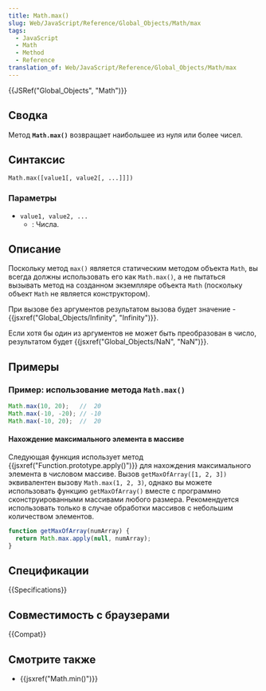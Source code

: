 ```yaml
---
title: Math.max()
slug: Web/JavaScript/Reference/Global_Objects/Math/max
tags:
  - JavaScript
  - Math
  - Method
  - Reference
translation_of: Web/JavaScript/Reference/Global_Objects/Math/max
---
```

{{JSRef("Global_Objects", "Math")}}

## Сводка

Метод **`Math.max()`** возвращает наибольшее из нуля или более чисел.

## Синтаксис

```
Math.max([value1[, value2[, ...]]])
```

### Параметры

- `value1, value2, ...`
  - : Числа.

## Описание

Поскольку метод `max()` является статическим методом объекта `Math`, вы всегда должны использовать его как `Math.max()`, а не пытаться вызывать метод на созданном экземпляре объекта `Math` (поскольку объект `Math` не является конструктором).

При вызове без аргументов результатом вызова будет значение -{{jsxref("Global_Objects/Infinity", "Infinity")}}.

Если хотя бы один из аргументов не может быть преобразован в число, результатом будет {{jsxref("Global_Objects/NaN", "NaN")}}.

## Примеры

### Пример: использование метода `Math.max()`

```js
Math.max(10, 20);   //  20
Math.max(-10, -20); // -10
Math.max(-10, 20);  //  20
```

#### Нахождение максимального элемента в массиве

Следующая функция использует метод {{jsxref("Function.prototype.apply()")}} для нахождения максимального элемента в числовом массиве. Вызов `getMaxOfArray([1, 2, 3])` эквивалентен вызову `Math.max(1, 2, 3)`, однако вы можете использовать функцию `getMaxOfArray()` вместе с программно сконструированными массивами любого размера. Рекомендуется использовать только в случае обработки массивов с небольшим количеством элементов.

```js
function getMaxOfArray(numArray) {
  return Math.max.apply(null, numArray);
}
```

## Спецификации

{{Specifications}}

## Совместимость с браузерами

{{Compat}}

## Смотрите также

- {{jsxref("Math.min()")}}
